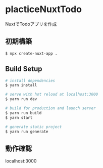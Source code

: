# placticeNuxtTodo
NuxtでTodoアプリを作成

## 初期構築
```
$ npx create-nuxt-app .
```

## Build Setup
``` bash
# install dependencies
$ yarn install

# serve with hot reload at localhost:3000
$ yarn run dev

# build for production and launch server
$ yarn run build
$ yarn start

# generate static project
$ yarn run generate
```

## 動作確認
localhost:3000 